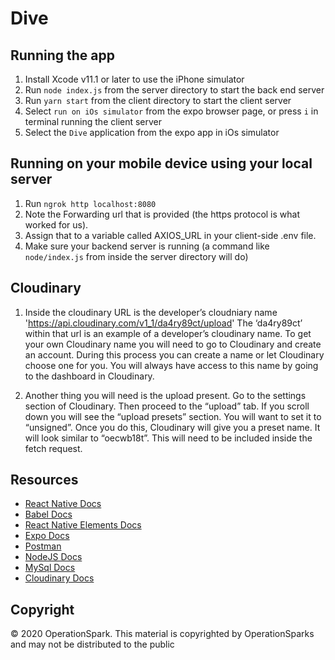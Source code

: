 # Dive


## Running the app

1. Install Xcode v11.1 or later to use the iPhone simulator
2. Run `node index.js` from the server directory to start the back end server
3. Run `yarn start` from the client directory to start the client server
4. Select `run on iOs simulator` from the expo browser page, or press `i` in terminal running the client server
5. Select the `Dive` application from the expo app in iOs simulator


## Running on your mobile device using your local server

1. Run `ngrok http localhost:8080`
2. Note the Forwarding url that is provided (the https protocol is what worked for us).
3. Assign that to a variable called AXIOS_URL in your client-side .env file. 
4. Make sure your backend server is running (a command like `node/index.js` from inside the server directory will do)


## Cloudinary

1. Inside the cloudinary URL is the developer’s cloudniary name
'https://api.cloudinary.com/v1_1/da4ry89ct/upload'
The ‘da4ry89ct’ within that url is an example of a developer’s cloudinary name.   To get your own Cloudinary name you will need to go to Cloudinary and create an account.  During this process you can create a name or let Cloudinary choose one for you.  You will always have access to this name by going to the dashboard in Cloudinary.  

2. Another thing you will need is the upload present.  Go to the settings section of Cloudinary.  Then proceed to the “upload” tab.  If you scroll down you will see the “upload presets” section.  You will want to set it to “unsigned”.  Once you do this, Cloudinary will give you a preset name.  It will look similar to “oecwb18t”.  This will need to be included inside the fetch request. 


## Resources

* [React Native Docs](https://facebook.github.io/react-native/)
* [Babel Docs](https://babeljs.io/docs/setup/)
* [React Native Elements Docs](https://react-native-elements.github.io/react-native-elements/)
* [Expo Docs](https://docs.expo.io/versions/latest/)
* [Postman](https://www.getpostman.com/)
* [NodeJS Docs](https://nodejs.org/)
* [MySql Docs](https://dev.mysql.com/doc/)
* [Cloudinary Docs](https://cloudinary.com/documentation/image_video_and_file_upload)


## Copyright

&copy; 2020 OperationSpark.  This material is copyrighted by OperationSparks and may not be distributed to the public
